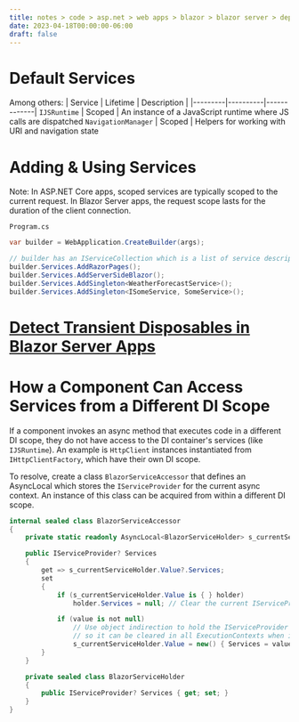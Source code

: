 ```yaml
---
title: notes > code > asp.net > web apps > blazor > blazor server > dependency injection
date: 2023-04-18T00:00:00-06:00
draft: false
---
```


# Default Services
Among others:
| Service | Lifetime | Description |
|---------|----------|-------------|
`IJSRuntime` | Scoped | An instance of a JavaScript runtime where JS calls are dispatched
`NavigationManager` | Scoped | Helpers for working with URI and navigation state

# Adding & Using Services
Note:  In ASP.NET Core apps, scoped services are typically scoped to the current request.  In Blazor Server apps, the request scope lasts for the duration of the client connection.

`Program.cs`
```cs
var builder = WebApplication.CreateBuilder(args);

// builder has an IServiceCollection which is a list of service descriptor objects
builder.Services.AddRazorPages();
builder.Services.AddServerSideBlazor();
builder.Services.AddSingleton<WeatherForecastService>();
builder.Services.AddSingleton<ISomeService, SomeService>();
```

# [Detect Transient Disposables in Blazor Server Apps](https://learn.microsoft.com/en-us/aspnet/core/blazor/fundamentals/dependency-injection?view=aspnetcore-7.0#detect-transient-disposables-in-blazor-server-apps)

# How a Component Can Access Services from a Different DI Scope
If a component invokes an async method that executes code in a different DI scope, they do not have access to the DI container's services (like `IJSRuntime`).  An example is `HttpClient` instances instantiated from `IHttpClientFactory`, which have their own DI scope.

To resolve, create a class `BlazorServiceAccessor` that defines an AsyncLocal which stores the `IServiceProvider` for the current async context.  An instance of this class can be acquired from within a different DI scope.
```cs
internal sealed class BlazorServiceAccessor
{
    private static readonly AsyncLocal<BlazorServiceHolder> s_currentServiceHolder = new();

    public IServiceProvider? Services
    {
        get => s_currentServiceHolder.Value?.Services;
        set
        {
            if (s_currentServiceHolder.Value is { } holder)
                holder.Services = null; // Clear the current IServiceProvider trapped in the AsyncLocal.

            if (value is not null)
                // Use object indirection to hold the IServiceProvider in an AsyncLocal
                // so it can be cleared in all ExecutionContexts when it's cleared.
                s_currentServiceHolder.Value = new() { Services = value };
        }
    }

    private sealed class BlazorServiceHolder
    {
        public IServiceProvider? Services { get; set; }
    }
}
```
